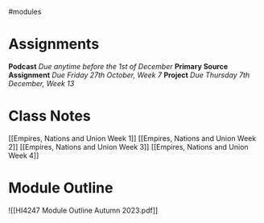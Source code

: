#modules
# Assignments

**Podcast** *Due anytime before the 1st of December*
**Primary Source Assignment** *Due Friday 27th October, Week 7*
**Project** *Due Thursday 7th December, Week 13*
# Class Notes

[[Empires, Nations and Union Week 1]]
[[Empires, Nations and Union Week 2]]
[[Empires, Nations and Union Week 3]] 
[[Empires, Nations and Union Week 4]] 

# Module Outline
![[HI4247 Module Outline Autumn 2023.pdf]]
